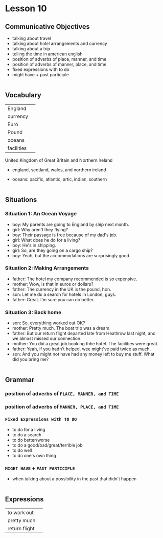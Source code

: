 # Lesson 10


## Communicative Objectives
- talking about travel
- talking about hotel arrangements and currency
- talking about a trip
- telling the time in american english
- position of adverbs of place, manner, and time
- position of adverbs of manner, place, and time
- fixed expressions with to do
- might have + past participle
<br><br>


## Vocabulary
|  |  |
|:---|:---|
| England |  |
| currency |  |
| Euro |  |
| Pound |  |
| oceans |  |
| facilities |  |

United Kingdom of Great Britain and Northern Ireland
- england, scotland, wales, and northern ireland

- oceans: pacific, atlantic, artic, indian, southern
<br><br>


## Situations
### Situation 1: An Ocean Voyage
- boy: My parents are going to England by ship next month.
- girl: Why aren't they flying?
- boy: Their passage is free because of my dad's job.
- girl: What does he do for a living?
- boy: He's in shipping.
- girl: So, are they going on a cargo ship?
- boy: Yeah, but the accommodations are surprisingly good.


### Situation 2: Making Arrangements
- father: The hotel my company recommended is so expensive.
- mother: Wow, is that in euros or dollars?
- father: The currency in the UK is the pound, hon.
- son: Let me do a search for hotels in London, guys.
- father: Great. I'm sure you can do better.


### Situation 3: Back home
- son: So, everything  worked out OK?
- mother: Pretty much. The boat trip was a dream.
- father: But our return flight departed late from Heathrow last night, and we almost missed our connection.
- mother: You did a great job booking thhe hotel. The facilities were great.
- father: Yeah, if you hadn't helped, wee might've paid twice as much.
- son: And you might not have had any money left to buy me stuff. What did you bring me?
<br><br>


## Grammar
### position of adverbs of ```PLACE, MANNER, and TIME```


### position of adverbs of ```MANNER, PLACE, and TIME```


### ```Fixed Expressions with TO DO```
- to do for a living
- to do a search
- to do better/worse
- to do a good/bad/great/terrible job
- to do well
- to do one's own thing


### ```MIGHT HAVE``` + ```PAST PARTICIPLE```
- when talking about a possibility in the past that didn't happen
<br><br>



## Expressions

|  |  |
|:---|:---|
| to work out |  |
| pretty much |  |
| return flight |  |